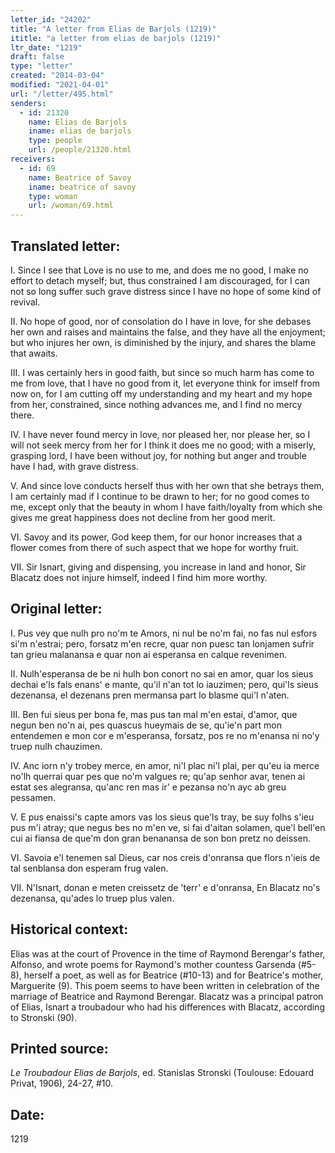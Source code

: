 ```yaml
---
letter_id: "24202"
title: "A letter from Elias de Barjols (1219)"
ititle: "a letter from elias de barjols (1219)"
ltr_date: "1219"
draft: false
type: "letter"
created: "2014-03-04"
modified: "2021-04-01"
url: "/letter/495.html"
senders:
  - id: 21320
    name: Elias de Barjols
    iname: elias de barjols
    type: people
    url: /people/21320.html
receivers:
  - id: 69
    name: Beatrice of Savoy
    iname: beatrice of savoy
    type: woman
    url: /woman/69.html
---
```

<h2> Translated letter:</h2>I.  Since I see that Love is no use to me,
and does me no good,
I make no effort to detach myself;
but, thus constrained I am discouraged,
for I can not so long
suffer such grave distress
since I have no hope
of some kind of revival.

II.  No hope of good,
nor of consolation do I have
in love, for she debases her own
and raises and maintains the false,
and they have all the enjoyment;
but who injures her own,
is diminished by the injury,
and shares the blame that awaits.

III.  I was certainly hers in good faith,
but since so much harm has come to me
from love, that I have no good from it,
let everyone think for imself from now on,
for I am cutting off my understanding
and my heart and my hope from her,
constrained, since nothing advances me,
and I find no mercy there.

IV.  I have never found mercy
in love, nor pleased her, nor please her,
so I will not seek mercy from her
for I think it does me no good;
with a miserly, grasping lord,
I have been without joy,
for nothing but anger and trouble
have I had, with grave distress.

V.  And since love conducts herself
thus with her own that she betrays them,
I am certainly mad if I continue to be drawn to her;
for no good comes to me,
except only
that the beauty in whom I have faith/loyalty
from which she gives me great happiness
does not decline from her good merit.

VI.  Savoy and its power,
God keep them, for our honor increases
that a flower comes from there of such aspect
that we hope for worthy fruit.

VII.  Sir Isnart, giving and dispensing,
you increase in land and honor,
Sir Blacatz does not injure himself,
indeed I find him more worthy.
<h2 class="mt-4"> Original letter:</h2>I.  Pus vey que nulh pro no'm te
Amors, ni nul be no'm fai,
no fas nul esfors si'm n'estrai;
pero, forsatz m'en recre,
quar non puesc tan lonjamen
sufrir tan grieu malanansa
e quar non ai esperansa
en calque revenimen.

II.  Nulh'esperansa de be
ni hulh bon conort no sai
en amor, quar los sieus dechai
e'ls fals enans' e mante,
qu'il n'an tot lo iauzimen;
pero, qui'ls sieus dezenansa,
el dezenans pren mermansa
part lo blasme qui'l n'aten.

III.  Ben fui sieus per bona fe,
mas pus tan mal m'en estai,
d'amor, que negun ben no'n ai,
pes quascus hueymais de se,
qu'ie'n part mon entendemen
e mon cor e m'esperansa,
forsatz, pos re no m'enansa
ni no'y truep nulh chauzimen.

IV.  Anc iorn n'y trobey merce,
en amor, ni'l plac ni'l plai,
per qu'eu ia merce no'lh querrai
quar pes que no'm valgues re;
qu'ap senhor avar, tenen
ai estat ses alegransa,
qu'anc ren mas ir' e pezansa
no'n ayc ab greu pessamen.

V.  E pus enaissi's capte
amors vas los sieus que'ls tray,
be suy folhs s'ieu pus m'i atray;
que negus bes no m'en ve,
si fai d'aitan solamen,
que'l bell'en cui ai fiansa
de que'm don gran benanansa
de son bon pretz no deissen.

VI.  Savoia e'l tenemen
sal Dieus, car nos creis d'onransa
que flors n'ieis de tal senblansa
don esperam frug valen.

VII.  N'Isnart, donan e meten
creissetz de 'terr' e d'onransa,
En Blacatz no's dezenansa,
qu'ades lo truep plus valen.
<h2 class="mt-4"> Historical context:</h2>Elias was at the court of Provence in the time of Raymond Berengar's father, Alfonso, and wrote poems for Raymond's mother countess Garsenda (#5-8), herself a poet, as well as for Beatrice (#10-13) and for Beatrice's mother, Marguerite (9).  This poem seems to have been written in celebration of the marriage of Beatrice and Raymond Berengar.  Blacatz was a principal patron of Elias, Isnart a troubadour who had his differences with Blacatz, according to Stronski (90).
<h2 class="mt-4"> Printed source:</h2><p><em>Le Troubadour Elias de Barjols</em>, ed. Stanislas Stronski (Toulouse: Edouard Privat, 1906), 24-27, #10.</p><h2 class="mt-4"> Date:</h2>1219